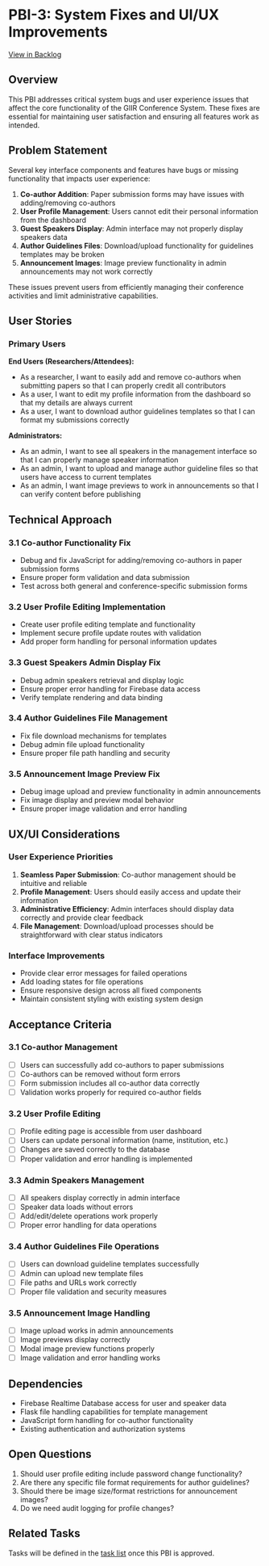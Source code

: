 # PBI-3: System Fixes and UI/UX Improvements

[View in Backlog](../backlog.md#user-content-3)

## Overview

This PBI addresses critical system bugs and user experience issues that affect the core functionality of the GIIR Conference System. These fixes are essential for maintaining user satisfaction and ensuring all features work as intended.

## Problem Statement

Several key interface components and features have bugs or missing functionality that impacts user experience:

1. **Co-author Addition**: Paper submission forms may have issues with adding/removing co-authors
2. **User Profile Management**: Users cannot edit their personal information from the dashboard
3. **Guest Speakers Display**: Admin interface may not properly display speakers data
4. **Author Guidelines Files**: Download/upload functionality for guidelines templates may be broken
5. **Announcement Images**: Image preview functionality in admin announcements may not work correctly

These issues prevent users from efficiently managing their conference activities and limit administrative capabilities.

## User Stories

### Primary Users

**End Users (Researchers/Attendees):**
- As a researcher, I want to easily add and remove co-authors when submitting papers so that I can properly credit all contributors
- As a user, I want to edit my profile information from the dashboard so that my details are always current
- As a user, I want to download author guidelines templates so that I can format my submissions correctly

**Administrators:**
- As an admin, I want to see all speakers in the management interface so that I can properly manage speaker information
- As an admin, I want to upload and manage author guideline files so that users have access to current templates
- As an admin, I want image previews to work in announcements so that I can verify content before publishing

## Technical Approach

### 3.1 Co-author Functionality Fix
- Debug and fix JavaScript for adding/removing co-authors in paper submission forms
- Ensure proper form validation and data submission
- Test across both general and conference-specific submission forms

### 3.2 User Profile Editing Implementation
- Create user profile editing template and functionality
- Implement secure profile update routes with validation
- Add proper form handling for personal information updates

### 3.3 Guest Speakers Admin Display Fix
- Debug admin speakers retrieval and display logic
- Ensure proper error handling for Firebase data access
- Verify template rendering and data binding

### 3.4 Author Guidelines File Management
- Fix file download mechanisms for templates
- Debug admin file upload functionality
- Ensure proper file path handling and security

### 3.5 Announcement Image Preview Fix
- Debug image upload and preview functionality in admin announcements
- Fix image display and preview modal behavior
- Ensure proper image validation and error handling

## UX/UI Considerations

### User Experience Priorities
1. **Seamless Paper Submission**: Co-author management should be intuitive and reliable
2. **Profile Management**: Users should easily access and update their information
3. **Administrative Efficiency**: Admin interfaces should display data correctly and provide clear feedback
4. **File Management**: Download/upload processes should be straightforward with clear status indicators

### Interface Improvements
- Provide clear error messages for failed operations
- Add loading states for file operations
- Ensure responsive design across all fixed components
- Maintain consistent styling with existing system design

## Acceptance Criteria

### 3.1 Co-author Management
- [ ] Users can successfully add co-authors to paper submissions
- [ ] Co-authors can be removed without form errors
- [ ] Form submission includes all co-author data correctly
- [ ] Validation works properly for required co-author fields

### 3.2 User Profile Editing
- [ ] Profile editing page is accessible from user dashboard
- [ ] Users can update personal information (name, institution, etc.)
- [ ] Changes are saved correctly to the database
- [ ] Proper validation and error handling is implemented

### 3.3 Admin Speakers Management
- [ ] All speakers display correctly in admin interface
- [ ] Speaker data loads without errors
- [ ] Add/edit/delete operations work properly
- [ ] Proper error handling for data operations

### 3.4 Author Guidelines File Operations
- [ ] Users can download guideline templates successfully
- [ ] Admin can upload new template files
- [ ] File paths and URLs work correctly
- [ ] Proper file validation and security measures

### 3.5 Announcement Image Handling
- [ ] Image upload works in admin announcements
- [ ] Image previews display correctly
- [ ] Modal image preview functions properly
- [ ] Image validation and error handling works

## Dependencies

- Firebase Realtime Database access for user and speaker data
- Flask file handling capabilities for template management
- JavaScript form handling for co-author functionality
- Existing authentication and authorization systems

## Open Questions

1. Should user profile editing include password change functionality?
2. Are there any specific file format requirements for author guidelines?
3. Should there be image size/format restrictions for announcement images?
4. Do we need audit logging for profile changes?

## Related Tasks

Tasks will be defined in the [task list](./tasks.md) once this PBI is approved. 